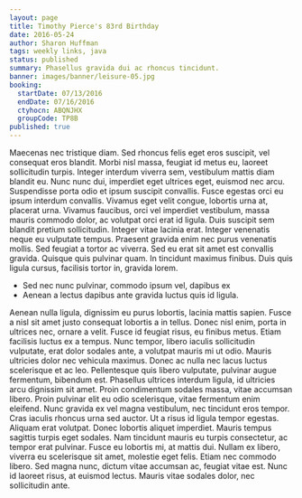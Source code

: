 ```yaml
---
layout: page
title: Timothy Pierce's 83rd Birthday
date: 2016-05-24
author: Sharon Huffman
tags: weekly links, java
status: published
summary: Phasellus gravida dui ac rhoncus tincidunt.
banner: images/banner/leisure-05.jpg
booking:
  startDate: 07/13/2016
  endDate: 07/16/2016
  ctyhocn: ABQNJHX
  groupCode: TP8B
published: true
---
```

Maecenas nec tristique diam. Sed rhoncus felis eget eros suscipit, vel consequat eros blandit. Morbi nisl massa, feugiat id metus eu, laoreet sollicitudin turpis. Integer interdum viverra sem, vestibulum mattis diam blandit eu. Nunc nunc dui, imperdiet eget ultrices eget, euismod nec arcu. Suspendisse porta odio et ipsum suscipit convallis. Fusce egestas orci eu ipsum interdum convallis. Vivamus eget velit congue, lobortis urna at, placerat urna.
Vivamus faucibus, orci vel imperdiet vestibulum, massa mauris commodo dolor, ac volutpat orci erat id ligula. Duis suscipit sem blandit pretium sollicitudin. Integer vitae lacinia erat. Integer venenatis neque eu vulputate tempus. Praesent gravida enim nec purus venenatis mollis. Sed feugiat a tortor ac viverra. Sed eu erat sit amet est convallis gravida. Quisque quis pulvinar quam. In tincidunt maximus finibus. Duis quis ligula cursus, facilisis tortor in, gravida lorem.

* Sed nec nunc pulvinar, commodo ipsum vel, dapibus ex
* Aenean a lectus dapibus ante gravida luctus quis id ligula.

Aenean nulla ligula, dignissim eu purus lobortis, lacinia mattis sapien. Fusce a nisl sit amet justo consequat lobortis a in tellus. Donec nisl enim, porta in ultrices nec, ornare a velit. Fusce id feugiat risus, eu finibus metus. Etiam facilisis luctus ex a tempus. Nunc tempor, libero iaculis sollicitudin vulputate, erat dolor sodales ante, a volutpat mauris mi ut odio. Mauris ultricies dolor nec vehicula maximus. Donec ac nulla nec lacus luctus scelerisque et ac leo. Pellentesque quis libero vulputate, pulvinar augue fermentum, bibendum est.
Phasellus ultrices interdum ligula, id ultricies arcu dignissim sit amet. Proin condimentum sodales massa, vitae accumsan libero. Proin pulvinar elit eu odio scelerisque, vitae fermentum enim eleifend. Nunc gravida ex vel magna vestibulum, nec tincidunt eros tempor. Cras iaculis rhoncus urna sed auctor. Ut a risus id ligula tempor egestas. Aliquam erat volutpat. Donec lobortis aliquet imperdiet. Mauris tempus sagittis turpis eget sodales. Nam tincidunt mauris eu turpis consectetur, ac tempor erat pulvinar. Fusce eu lobortis mi, at mattis dui. Nullam ex libero, viverra eu scelerisque sit amet, molestie eget felis. Etiam nec commodo libero. Sed magna nunc, dictum vitae accumsan ac, feugiat vitae est. Nunc id laoreet risus, at euismod lectus. Mauris vitae sodales dolor, nec sollicitudin ante.
